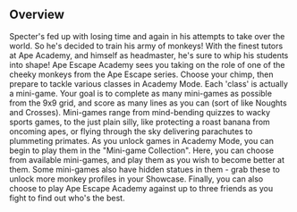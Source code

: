 ## Overview

Specter's fed up with losing time and again in his attempts to take over the world. So he's decided to train his army of monkeys! With the finest tutors at Ape Academy, and himself as headmaster, he's sure to whip his students into shape! Ape Escape Academy sees you taking on the role of one of the cheeky monkeys from the Ape Escape series. Choose your chimp, then prepare to tackle various classes in Academy Mode. Each 'class' is actually a mini-game. Your goal is to complete as many mini-games as possible from the 9x9 grid, and score as many lines as you can (sort of like Noughts and Crosses). Mini-games range from mind-bending quizzes to wacky sports games, to the just plain silly, like protecting a roast banana from oncoming apes, or flying through the sky delivering parachutes to plummeting primates. As you unlock games in Academy Mode, you can begin to play them in the "Mini-game Collection". Here, you can choose from available mini-games, and play them as you wish to become better at them. Some mini-games also have hidden statues in them - grab these to unlock more monkey profiles in your Showcase. Finally, you can also choose to play Ape Escape Academy against up to three friends as you fight to find out who's the best.